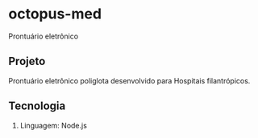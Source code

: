 # octopus-med
Prontuário eletrônico

## Projeto
Prontuário eletrônico poliglota desenvolvido para Hospitais filantrópicos.

## Tecnologia
1. Linguagem: Node.js
